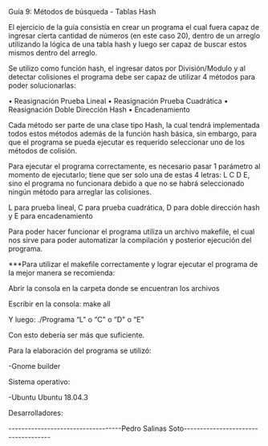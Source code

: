 Guía 9: Métodos de búsqueda - Tablas Hash 

El ejercicio de la guía consistía en crear un programa el cual fuera capaz de ingresar cierta cantidad de números (en este caso 20), dentro de un arreglo utilizando la lógica de una tabla hash y luego ser capaz de buscar estos mismos dentro del arreglo.  

Se utilizo como función hash, el ingresar datos por División/Modulo y al detectar colisiones el programa debe ser capaz de utilizar 4 métodos para poder solucionarlas: 

• Reasignación Prueba Lineal • Reasignación Prueba Cuadrática • Reasignación Doble Dirección Hash • Encadenamiento  

Cada método ser parte de una clase tipo Hash, la cual tendrá implementada todos estos métodos además de la función hash básica, sin embargo, para que el programa se pueda ejecutar es requerido seleccionar uno de los métodos de colisión.  

Para ejecutar el programa correctamente, es necesario pasar 1 parámetro al momento de ejecutarlo; tiene que ser solo una de estas 4 letras: L C D E, sino el programa no funcionara debido a que no se habrá seleccionado ningún método para arreglar las colisiones. 

L para prueba lineal, C para prueba cuadrática, D para doble dirección hash y E para encadenamiento 

Para poder hacer funcionar el programa utiliza un archivo makefile, el cual nos sirve para poder automatizar la compilación y posterior ejecución del programa. 

***Para utilizar el makefile correctamente y lograr ejecutar el programa de la mejor manera se recomienda: 

Abrir la consola en la carpeta donde se encuentran los archivos 

Escribir en la consola: make all 

Y luego: ./Programa “L" o “C" o “D" o “E" 

Con esto debería ser más que suficiente. 

Para la elaboración del programa se utilizó: 

-Gnome builder 

Sistema operativo: 

-Ubuntu Ubuntu 18.04.3 

Desarrolladores: 

-----------------------------------Pedro Salinas Soto------------------------------------ 
